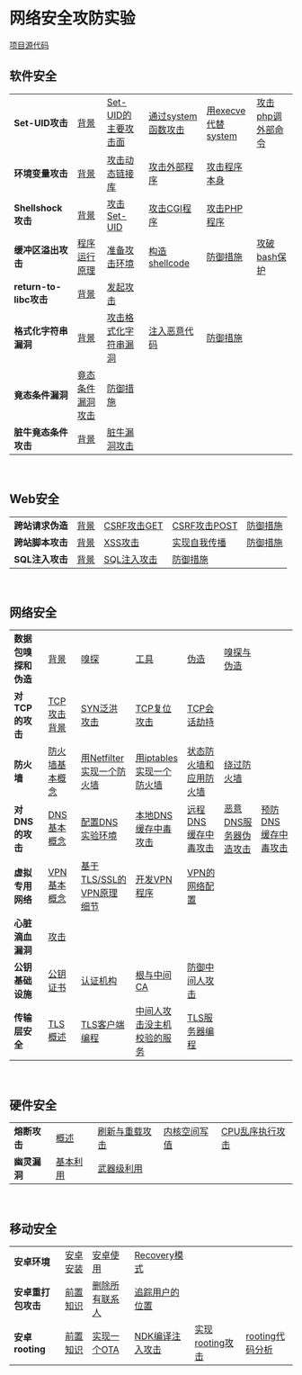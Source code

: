 # 网络安全攻防实验

 [项目源代码](https://github.com/cc3213252/note-seed-labs)

## 软件安全

<table border="0">
    <tr>
        <td><strong>Set-UID攻击</strong></td>
        <td><a href="setuid/background">背景</a></td>
        <td><a href="setuid/attack-setuid">Set-UID的主要攻击面</a></td>
        <td><a href="setuid/attack-system">通过system函数攻击</a></td>
        <td><a href="setuid/use-execve">用execve代替system</a></td>
        <td><a href="setuid/attack-php">攻击php调外部命令</a></td>
    </tr>
    <tr>
        <td><strong>环境变量攻击</strong></td>
        <td><a href="env/background">背景</a></td>
        <td><a href="env/attack-lib">攻击动态链接库</a></td>
        <td><a href="env/attack-outprogram">攻击外部程序</a></td>
        <td><a href="env/attack-program">攻击程序本身</a></td>
    </tr>
    <tr>
        <td><strong>Shellshock攻击</strong></td>
        <td><a href="shellshock/background">背景</a></td>
        <td><a href="shellshock/attack-setuid">攻击Set-UID</a></td>
        <td><a href="shellshock/attack-cgi">攻击CGI程序</a></td>
        <td><a href="shellshock/attack-php">攻击PHP程序</a></td>
    </tr>
    <tr>
        <td><strong>缓冲区溢出攻击</strong></td>
        <td><a href="overflow/program">程序运行原理</a></td>
        <td><a href="overflow/env-perpare">准备攻击环境</a></td>
        <td><a href="overflow/shellcode">构造shellcode</a></td>
        <td><a href="overflow/defense">防御措施</a></td>
        <td><a href="overflow/attack-bashguard">攻破bash保护</a></td>
    </tr>
    <tr>
        <td><strong>return-to-libc攻击</strong></td>
        <td><a href="returntolibc/background">背景</a></td>
        <td><a href="returntolibc/attack">发起攻击</a></td>
    </tr>
    <tr>
        <td><strong>格式化字符串漏洞</strong></td>
        <td><a href="formatvul/background">背景</a></td>
        <td><a href="formatvul/attack">攻击格式化字符串漏洞</a></td>
        <td><a href="formatvul/malware">注入恶意代码</a></td>
        <td><a href="formatvul/defense">防御措施</a></td>
    </tr>
    <tr>
        <td><strong>竟态条件漏洞</strong></td>
        <td><a href="racecondition/attack">竟态条件漏洞攻击</a></td>
        <td><a href="racecondition/defense">防御措施</a></td>
    </tr>
    <tr>
        <td><strong>脏牛竟态条件攻击</strong></td>
        <td><a href="dirtycow/background">背景</a></td>
        <td><a href="dirtycow/attack">脏牛漏洞攻击</a></td>
    </tr>
</table>

</br>

## Web安全

<table border="0">
    <tr>
        <td><strong>跨站请求伪造</strong></td>
        <td><a href="csrf/background">背景</a></td>
        <td><a href="csrf/attack-get">CSRF攻击GET</a></td>
        <td><a href="csrf/attack-post">CSRF攻击POST</a></td>
        <td><a href="csrf/defense">防御措施</a></td>
    </tr>
    <tr>
        <td><strong>跨站脚本攻击</strong></td>
        <td><a href="xss/background">背景</a></td>
        <td><a href="xss/attack">XSS攻击</a></td>
        <td><a href="xss/self-spread">实现自我传播</a></td>
        <td><a href="xss/defense">防御措施</a></td>
    </tr>
    <tr>
        <td><strong>SQL注入攻击</strong></td>
        <td><a href="sqlinjection/background">背景</a></td>
        <td><a href="sqlinjection/attack">SQL注入攻击</a></td>
        <td><a href="sqlinjection/defense">防御措施</a></td>
    </tr>
</table>

</br>

## 网络安全

<table border="0">
    <tr>
        <td><strong>数据包嗅探和伪造</strong></td>
        <td><a href="packetsniff/background">背景</a></td>
        <td><a href="packetsniff/packet-sniffing">嗅探</a></td>
        <td><a href="packetsniff/tools">工具</a></td>
        <td><a href="packetsniff/packet-spoofing">伪造</a></td>
        <td><a href="packetsniff/sniff-spoof">嗅探与伪造</a></td>
    </tr>
    <tr>
        <td><strong>对TCP的攻击</strong></td>
        <td><a href="tcp/background">TCP攻击背景</a></td>
        <td><a href="tcp/syn-attack">SYN泛洪攻击</a></td>
        <td><a href="tcp/rst-attack">TCP复位攻击</a></td>
        <td><a href="tcp/session-attack">TCP会话劫持</a></td>
    </tr>
    <tr>
        <td><strong>防火墙</strong></td>
        <td><a href="firewall/background">防火墙基本概念</a></td>
        <td><a href="firewall/netfilter">用Netfilter实现一个防火墙</a></td>
        <td><a href="firewall/iptables">用iptables实现一个防火墙</a></td>
        <td><a href="firewall/stateful">状态防火墙和应用防火墙</a></td>
        <td><a href="firewall/evading">绕过防火墙</a></td>
    </tr>
    <tr>
        <td><strong>对DNS的攻击</strong></td>
        <td><a href="dns/background">DNS基本概念</a></td>
        <td><a href="dns/conf-env">配置DNS实验环境</a></td>
        <td><a href="dns/attack-local">本地DNS缓存中毒攻击</a></td>
        <td><a href="dns/attack-remote">远程DNS缓存中毒攻击</a></td>
        <td><a href="dns/evil-reply">恶意DNS服务器伪造攻击</a></td>
        <td><a href="dns/defense">预防DNS缓存中毒攻击</a></td>
    </tr>
    <tr>
        <td><strong>虚拟专用网络</strong></td>
        <td><a href="vpn/background">VPN基本概念</a></td>
        <td><a href="vpn/vpn-detail">基于TLS/SSL的VPN原理细节</a></td>
        <td><a href="vpn/develop-vpn">开发VPN程序</a></td>
        <td><a href="vpn/network-setting">VPN的网络配置</a></td>
    </tr>
    <tr>
        <td><strong>心脏滴血漏洞</strong></td>
        <td><a href="heartbleed/attack">攻击</a></td>
    </tr>
    <tr>
        <td><strong>公钥基础设施</strong></td>
        <td><a href="pki/public-key">公钥证书</a></td>
        <td><a href="pki/ca">认证机构</a></td>
        <td><a href="pki/root-middle-ca">根与中间CA</a></td>
        <td><a href="pki/defense-mid-attack">防御中间人攻击</a></td>
    </tr>
    <tr>
        <td><strong>传输层安全</strong></td>
        <td><a href="transport/background">TLS概述</a></td>
        <td><a href="transport/client">TLS客户端编程</a></td>
        <td><a href="transport/mid-attack">中间人攻击没主机校验的服务</a></td>
        <td><a href="transport/server">TLS服务器编程</a></td>
    </tr>
</table>

</br>

## 硬件安全

<table border="0">
    <tr>
        <td><strong>熔断攻击</strong></td>
        <td><a href="meltdown/background">概述</a></td>
        <td><a href="meltdown/flushreload-attack">刷新与重载攻击</a></td>
        <td><a href="meltdown/kernel-perpare">内核空间写值</a></td>
        <td><a href="meltdown/outoforder-attack">CPU乱序执行攻击</a></td>
    </tr>
    <tr>
        <td><strong>幽灵漏洞</strong></td>
        <td><a href="spectre/basic-use">基本利用</a></td>
        <td><a href="spectre/weapon-exploits">武器级利用</a></td>
    </tr>
</table>

</br>

## 移动安全

<table border="0">
    <tr>
        <td><strong>安卓环境</strong></td>
        <td><a href="anenv/aninstall">安卓安装</a></td>
        <td><a href="anenv/anmanual">安卓使用</a></td>
        <td><a href="anenv/recoveryos">Recovery模式</a></td>
    </tr>
    <tr>
        <td><strong>安卓重打包攻击</strong></td>
        <td><a href="anrepack/basic">前置知识</a></td>
        <td><a href="anrepack/delcontacts">删除所有联系人</a></td>
        <td><a href="anrepack/tracelocation">追踪用户的位置</a></td>
    </tr>
    <tr>
        <td><strong>安卓rooting</strong></td>
        <td><a href="anrooting/basic">前置知识</a></td>
        <td><a href="anrooting/simple-ota">实现一个OTA</a></td>
        <td><a href="anrooting/ndk-ota">NDK编译注入攻击</a></td>
        <td><a href="anrooting/rooting">实现rooting攻击</a></td>
        <td><a href="anrooting/rooting-analysis">rooting代码分析</a></td>
    </tr>
</table>